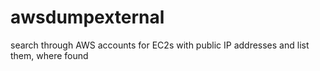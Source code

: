# awsdumpexternal
search through AWS accounts for EC2s with public IP addresses and list them, where found
